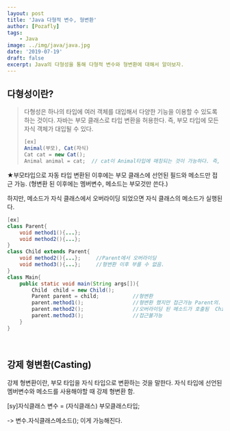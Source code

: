 ```yaml
---
layout: post
title: 'Java 다형적 변수, 형변환'
author: [Pozafly]
tags:
	- Java
image: ../img/java/java.jpg
date: '2019-07-19'
draft: false
excerpt: Java의 다형성을 통해 다형적 변수와 형변환에 대해서 알아보자.
---
```


## 다형성이란?

> 다형성은 하나의 타입에 여러 객체를 대입해서 다양한 기능을 이용할 수 있도록 하는 것이다. 자바는 부모 클래스로 타입 변환을 허용한다. 즉, 부모 타입에 모든 자식 객체가 대입될 수 있다.
>
> ```java
> [ex]
> Animal(부모), Cat(자식)
> Cat cat = new Cat();
> Animal animal = cat;  // cat이 Animal타입에 매칭되는 것이 가능하다. 즉, Animal animal = new Cat();
> ```

★부모타입으로 자동 타입 변환된 이후에는 부모 클래스에 선언된 필드와 메소드만 접근 가능. (형변환 된 이후에는 멤버변수, 메소드는 부모것만 쓴다.)

하지만, 메소드가 자식 클래스에서 오버라이딩 되었으면 자식 클래스의 메소드가 실행된다.

```java
[ex]
class Parent{
	void method1(){...};
	void method2(){...};
}
class Child extends Parent{
	void method2(){...};     //Parent에서 오버라이딩
	void method3(){...};     //형변환 이후 부를 수 없음.
}
class Main{
	public static void main(String args[]){
		Child  child = new Child();
		Parent parent = child;           //형변환
		parent.method1();                //형변환 했지만 접근가능 Parent의.
		parent.method2();                //오버라이딩 된 메소드가 호출됨  Child의.
		parent.method3();                //접근불가능
	}
}
```

<br/>

## 강제 형변환(Casting)

강제 형변환이란, 부모 타입을 자식 타입으로 변환하는 것을 말한다. 자식 타입에 선언된 멤버변수와 메소드를 사용해야할 때 강제 형변환 함.

[sy]자식클래스 변수 = (자식클래스) 부모클래스타입;

-> 변수.자식클래스메소드(); 이게 가능해진다.
